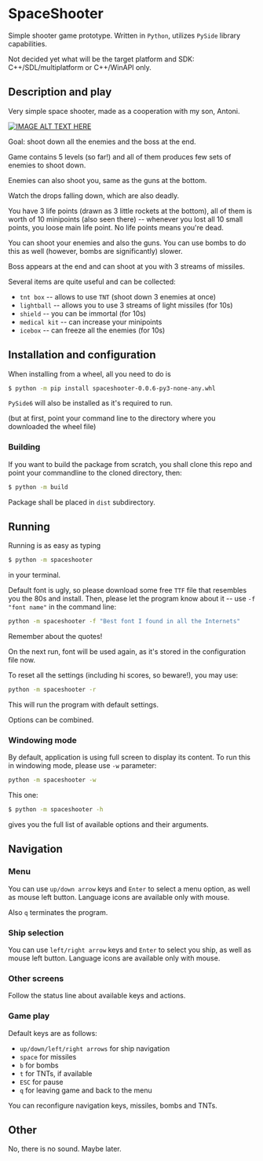 # SpaceShooter

Simple shooter game prototype. Written in `Python`, utilizes `PySide` library capabilities.

Not decided yet what will be the target platform and SDK: C++/SDL/multiplatform or C++/WinAPI only.

## Description and play

Very simple space shooter, made as a cooperation with my son, Antoni.

[![IMAGE ALT TEXT HERE](https://img.youtube.com/vi/plLSaAU3At8/0.jpg)](https://www.youtube.com/watch?v=plLSaAU3At8)

Goal: shoot down all the enemies and the boss at the end.

Game contains 5 levels (so far!) and all of them produces few sets of enemies to shoot down.

Enemies can also shoot you, same as the guns at the bottom.

Watch the drops falling down, which are also deadly.

You have 3 life points (drawn as 3 little rockets at the bottom), all of them is worth of 10 minipoints
(also seen there) -- whenever you lost all 10 small points, you loose main life point. No life points means you're dead.

You can shoot your enemies and also the guns. You can use bombs to do this as well (however, bombs are significantly)
slower.

Boss appears at the end and can shoot at you with 3 streams of missiles.

Several items are quite useful and can be collected:
* `tnt box` -- allows to use `TNT` (shoot down 3 enemies at once)
* `lightball` -- allows you to use 3 streams of light missiles (for 10s)
* `shield` -- you can be immortal (for 10s)
* `medical kit` -- can increase your minipoints
* `icebox` -- can freeze all the enemies (for 10s)

## Installation and configuration

When installing from a wheel, all you need to do is

```bash
$ python -m pip install spaceshooter-0.0.6-py3-none-any.whl
```

`PySide6` will also be installed as it's required to run.

(but at first, point your command line to the directory where you downloaded the wheel file)

### Building

If you want to build the package from scratch, you shall clone this repo and point your commandline to the cloned directory, then:

```bash
$ python -m build
```

Package shall be placed in `dist` subdirectory.

## Running

Running is as easy as typing

```bash
$ python -m spaceshooter
```

in your terminal.

Default font is ugly, so please download some free `TTF` file that resembles you the 80s and install.
Then, please let the program know about it -- use `-f "font name"` in the command line:

```bash
python -m spaceshooter -f "Best font I found in all the Internets"
```

Remember about the quotes!

On the next run, font will be used again, as it's stored in the configuration file now.

To reset all the settings (including hi scores, so beware!), you may use:

```bash
python -m spaceshooter -r
```

This will run the program with default settings.

Options can be combined.

### Windowing mode

By default, application is using full screen to display its content. To run this in windowing mode, please use `-w` parameter:

```bash
python -m spaceshooter -w
```

This one:
```bash
$ python -m spaceshooter -h
```
gives you the full list of available options and their arguments.

## Navigation

### Menu

You can use `up/down arrow` keys and `Enter` to select a menu option, as well as mouse left button.
Language icons are available only with mouse.

Also `q` terminates the program.

### Ship selection

You can use `left/right arrow` keys and `Enter` to select you ship, as well as mouse left button.
Language icons are available only with mouse.

### Other screens

Follow the status line about available keys and actions.

### Game play

Default keys are as follows:

* `up/down/left/right arrows` for ship navigation
* `space` for missiles
* `b` for bombs
* `t` for TNTs, if available
* `ESC` for pause
* `q` for leaving game and back to the menu

You can reconfigure navigation keys, missiles, bombs and TNTs.

## Other

No, there is no sound. Maybe later.